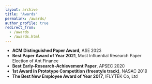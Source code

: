 ```yaml
---
layout: archive
title: "Awards"
permalink: /awards/
author_profile: true
redirect_from: 
  - /awards
  - /awards.html
---
```


- **ACM Distinguished Paper Award**, ASE 2023
- **Best Paper Award of Year 2021**, Most Influential Research Paper Election of Ant Finance
- **Best Early-Research-Achievement Paper**, APSEC 2020
- **1st Award in Prototype Competition (freestyle track)**, NASAC 2019
- **The Best New Employee Award of Year 2017**, IFLYTEK Co, Ltd
